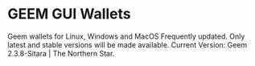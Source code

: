 # GEEM GUI Wallets
Geem wallets for Linux, Windows and MacOS
Frequently updated. Only latest and stable versions will be made available.
Current Version: Geem 2.3.8-Sitara | The Northern Star.
#
